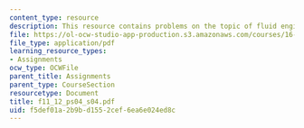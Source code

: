 ```yaml
---
content_type: resource
description: This resource contains problems on the topic of fluid engineering.
file: https://ol-ocw-studio-app-production.s3.amazonaws.com/courses/16-01-unified-engineering-i-ii-iii-iv-fall-2005-spring-2006/f5def01a2b9bd1552cef6ea6e024ed8c_f11_12_ps04_s04.pdf
file_type: application/pdf
learning_resource_types:
- Assignments
ocw_type: OCWFile
parent_title: Assignments
parent_type: CourseSection
resourcetype: Document
title: f11_12_ps04_s04.pdf
uid: f5def01a-2b9b-d155-2cef-6ea6e024ed8c
---
```

